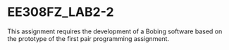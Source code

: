 # EE308FZ_LAB2-2
This assignment requires the development of a Bobing software based on the prototype of the first pair programming assignment.
